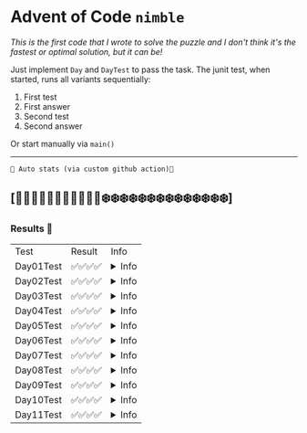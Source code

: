 # Advent of Code `nimble`

*This is the first code that I wrote to solve the puzzle and I don't think it's the fastest or optimal solution, but it can be!*

Just implement `Day` and `DayTest` to pass the task.
The junit test, when started, runs all variants sequentially:
1. First test
2. First answer
3. Second test
4. Second answer

Or start manually via `main()`

---
`🔻 Аuto stats (via custom github action)🔻`

## [🎄🎄🎄🎄🎄🎄🎄🎄🎄🎄🎄❄️❄️❄️❄️❄️❄️❄️❄️❄️❄️❄️❄️❄️❄️]

### Results 📝 

<table><tr><td>Test</td><td>Result</td><td>Info</td></tr><tr><td>Day01Test</td><td>✅✅✅✅</td><td><details><summary>Info</summary>1. First task -> Test SUCCESSFUL  <br>2. First task -> Answer SUCCESSFUL  <br>3. Second task -> Test SUCCESSFUL  <br>4. Second task -> Answer SUCCESSFUL  </details></td></tr><tr><td>Day02Test</td><td>✅✅✅✅</td><td><details><summary>Info</summary>1. First task -> Test SUCCESSFUL  <br>2. First task -> Answer SUCCESSFUL  <br>3. Second task -> Test SUCCESSFUL  <br>4. Second task -> Answer SUCCESSFUL  </details></td></tr><tr><td>Day03Test</td><td>✅✅✅✅</td><td><details><summary>Info</summary>1. First task -> Test SUCCESSFUL  <br>2. First task -> Answer SUCCESSFUL  <br>3. Second task -> Test SUCCESSFUL  <br>4. Second task -> Answer SUCCESSFUL  </details></td></tr><tr><td>Day04Test</td><td>✅✅✅✅</td><td><details><summary>Info</summary>1. First task -> Test SUCCESSFUL  <br>2. First task -> Answer SUCCESSFUL  <br>3. Second task -> Test SUCCESSFUL  <br>4. Second task -> Answer SUCCESSFUL  </details></td></tr><tr><td>Day05Test</td><td>✅✅✅✅</td><td><details><summary>Info</summary>1. First task -> Test SUCCESSFUL  <br>2. First task -> Answer SUCCESSFUL  <br>3. Second task -> Test SUCCESSFUL  <br>4. Second task -> Answer SUCCESSFUL  </details></td></tr><tr><td>Day06Test</td><td>✅✅✅✅</td><td><details><summary>Info</summary>1. First task -> Test SUCCESSFUL  <br>2. First task -> Answer SUCCESSFUL  <br>3. Second task -> Test SUCCESSFUL  <br>4. Second task -> Answer SUCCESSFUL  </details></td></tr><tr><td>Day07Test</td><td>✅✅✅✅</td><td><details><summary>Info</summary>1. First task -> Test SUCCESSFUL  <br>2. First task -> Answer SUCCESSFUL  <br>3. Second task -> Test SUCCESSFUL  <br>4. Second task -> Answer SUCCESSFUL  </details></td></tr><tr><td>Day08Test</td><td>✅✅✅✅</td><td><details><summary>Info</summary>1. First task -> Test SUCCESSFUL  <br>2. First task -> Answer SUCCESSFUL  <br>3. Second task -> Test SUCCESSFUL  <br>4. Second task -> Answer SUCCESSFUL  </details></td></tr><tr><td>Day09Test</td><td>✅✅✅✅</td><td><details><summary>Info</summary>1. First task -> Test SUCCESSFUL  <br>2. First task -> Answer SUCCESSFUL  <br>3. Second task -> Test SUCCESSFUL  <br>4. Second task -> Answer SUCCESSFUL  </details></td></tr><tr><td>Day10Test</td><td>✅✅✅✅</td><td><details><summary>Info</summary>1. First task -> Test SUCCESSFUL  <br>2. First task -> Answer SUCCESSFUL  <br>3. Second task -> Test SUCCESSFUL  <br>4. Second task -> Answer SUCCESSFUL  </details></td></tr><tr><td>Day11Test</td><td>✅✅✅✅</td><td><details><summary>Info</summary>1. First task -> Test SUCCESSFUL  <br>2. First task -> Answer SUCCESSFUL  <br>3. Second task -> Test SUCCESSFUL  <br>4. Second task -> Answer SUCCESSFUL  </details></td></tr></table>